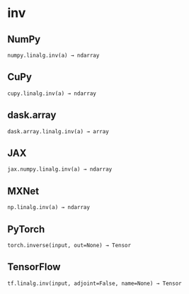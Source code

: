 # inv

## NumPy

```
numpy.linalg.inv(a) → ndarray
```

## CuPy

```
cupy.linalg.inv(a) → ndarray
```

## dask.array

```
dask.array.linalg.inv(a) → array
```

## JAX

```
jax.numpy.linalg.inv(a) → ndarray
```

## MXNet

```
np.linalg.inv(a) → ndarray
```

## PyTorch

```
torch.inverse(input, out=None) → Tensor
```

## TensorFlow

```
tf.linalg.inv(input, adjoint=False, name=None) → Tensor
```
